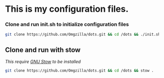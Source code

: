 # This is my configuration files.

### Clone and run init.sh to initialize configuration files
```bash
git clone https://github.com/Omgzilla/dots.git && cd /dots && ./init.sh 
```

## Clone and run with stow
*This require [GNU Stow](https://www.gnu.org/software/stow/) to be installed*
```bash
git clone https://github.com/Omgzilla/dots.git && cd /dots && stow .
```
